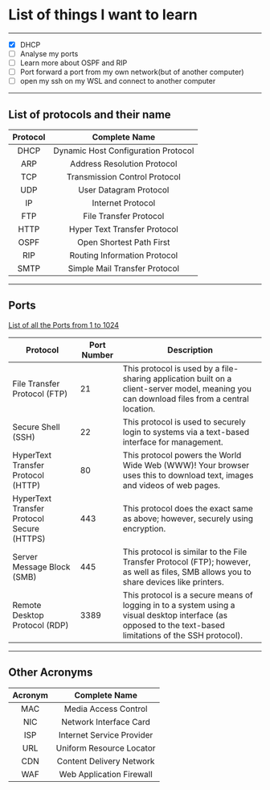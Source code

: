 # List of things I want to learn

---

<!--- Alt + C pour cocher --->

- [x] DHCP
- [ ] Analyse my ports
- [ ] Learn more about OSPF and RIP
- [ ] Port forward a port from my own network(but of another computer)
- [ ] open my ssh on my WSL and connect to another computer

---

## **List of protocols and their name**

| Protocol |            Complete Name            |
| :------: | :---------------------------------: |
|   DHCP   | Dynamic Host Configuration Protocol |
|   ARP    |     Address Resolution Protocol     |
|   TCP    |    Transmission Control Protocol    |
|   UDP    |       User Datagram Protocol        |
|    IP    |          Internet Protocol          |
|   FTP    |       File Transfer Protocol        |
|   HTTP   |    Hyper Text Transfer Protocol     |
|   OSPF   |      Open Shortest Path First       |
|   RIP    |    Routing Information Protocol     |
|   SMTP   |    Simple Mail Transfer Protocol    |

---

## **Ports**

[List of all the Ports from 1 to 1024](http://www.vmaxx.net/techinfo/ports.htm)

| Protocol                                   | Port Number | Description                                                                                                                                                |
| ------------------------------------------ | ----------- | ---------------------------------------------------------------------------------------------------------------------------------------------------------- |
| File Transfer Protocol (FTP)               | 21          | This protocol is used by a file-sharing application built on a client-server model, meaning you can download files from a central location.                |
| Secure Shell (SSH)                         | 22          | This protocol is used to securely login to systems via a text-based interface for management.                                                              |
| HyperText Transfer Protocol (HTTP)         | 80          | This protocol powers the World Wide Web (WWW)! Your browser uses this to download text, images and videos of web pages.                                    |
| HyperText Transfer Protocol Secure (HTTPS) | 443         | This protocol does the exact same as above; however, securely using encryption.                                                                            |
| Server Message Block (SMB)                 | 445         | This protocol is similar to the File Transfer Protocol (FTP); however, as well as files, SMB allows you to share devices like printers.                    |
| Remote Desktop Protocol (RDP)              | 3389        | This protocol is a secure means of logging in to a system using a visual desktop interface (as opposed to the text-based limitations of the SSH protocol). |

---

## **Other Acronyms**

| Acronym |       Complete Name       |
| :-----: | :-----------------------: |
|   MAC   |   Media Access Control    |
|   NIC   |  Network Interface Card   |
|   ISP   | Internet Service Provider |
|   URL   | Uniform Resource Locator  |
|   CDN   | Content Delivery Network  |
|   WAF   | Web Application Firewall  |
